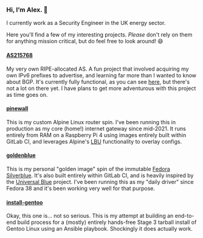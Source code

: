 ### Hi, I’m Alex. 👋

I currently work as a Security Engineer in the UK energy sector.

Here you'll find a few of my interesting projects. _Please_ don't rely on them for anything mission critical, but do feel free to look around! 😄

#### [AS215768](https://bgp.tools/as/215768)
My very own RIPE-allocated AS. A fun project that involved acquiring my own IPv6 prefixes to advertise, and learning far more than I wanted to know about BGP. It's currently fully functional, as you can see [here](https://as215768.net), but there's not a lot on there yet. I have plans to get more adventurous with this project as time goes on.

#### [pinewall](https://github.com/alexhaydock/pinewall)
This is my custom Alpine Linux router spin. I've been running this in production as my core (home!) internet gateway since mid-2021. It runs entirely from RAM on a Raspberry Pi 4 using images entirely built within GitLab CI, and leverages Alpine's [LBU](https://wiki.alpinelinux.org/wiki/Alpine_local_backup) functionality to overlay configs.

#### [goldenblue](https://github.com/alexhaydock/goldenblue)
This is my personal "golden image" spin of the immutable [Fedora Silverblue](https://fedoraproject.org/atomic-desktops/silverblue/). It's also built entirely within GitLab CI, and is heavily inspired by the [Universal Blue](https://universal-blue.org/) project. I've been running this as my "daily driver" since Fedora 38 and it's been working very well for that purpose.

#### [install-gentoo](https://github.com/alexhaydock/install-gentoo)
Okay, this one is... not so serious. This is my attempt at building an end-to-end build process for a (mostly) entirely hands-free Stage 3 tarball install of Gentoo Linux using an Ansible playbook. Shockingly it does actually work.
